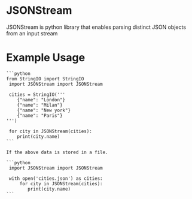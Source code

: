 JSONStream
==========

JSONStream is python library that enables parsing distinct JSON objects from an input stream
 


Example Usage
=============
    ```python
    from StringIO import StringIO
     import JSONStream import JSONStream

     cities = StringIO('''
        {"name": "London"}
        {"name": "Milan"}
        {"name": "New york"}
        {"name": "Paris"}
    ''')

     for city in JSONStream(cities):
        print(city.name)
    ```

    If the above data is stored in a file.

    ```python
     import JSONStream import JSONStream

     with open('cities.json') as cities:
         for city in JSONStream(cities):
            print(city.name)
    ```


    
